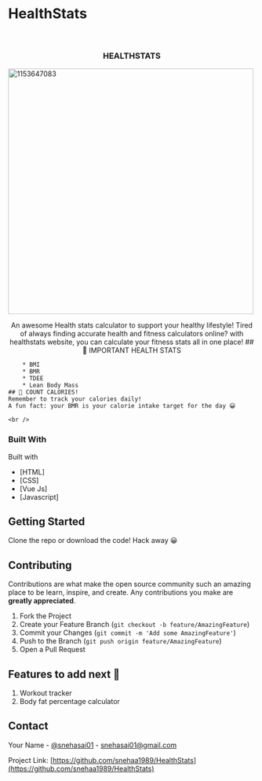 # HealthStats

<!-- PROJECT LOGO -->
<br />
<p align="center">
  
    
  

  <h3 align="center">HEALTHSTATS</h3>
  <img src="https://i.ibb.co/4TJqHhz/1153647083.png" alt="1153647083" border="0" width="500px" height="500px">

  <p align="center">
    An awesome Health stats calculator to support your healthy lifestyle!
    Tired of always finding accurate health and fitness calculators online? with healthstats website, you can calculate your fitness stats all in one place!
    ## 📖 IMPORTANT HEALTH STATS

        * BMI
        * BMR
        * TDEE
        * Lean Body Mass
    ## 🥣 COUNT CALORIES!
    Remember to track your calories daily! 
    A fun fact: your BMR is your calorie intake target for the day 😀
        
    <br />
    
  </p>
</p>



### Built With

Built with
* [HTML]
* [CSS]
* [Vue Js]
* [Javascript]



<!-- GETTING STARTED -->
## Getting Started

Clone the repo or download the code! Hack away 😀


<!-- CONTRIBUTING -->
## Contributing

Contributions are what make the open source community such an amazing place to be learn, inspire, and create. Any contributions you make are **greatly appreciated**.

1. Fork the Project
2. Create your Feature Branch (`git checkout -b feature/AmazingFeature`)
3. Commit your Changes (`git commit -m 'Add some AmazingFeature'`)
4. Push to the Branch (`git push origin feature/AmazingFeature`)
5. Open a Pull Request

## Features to add next 🚩

1. Workout tracker
2. Body fat percentage calculator

<!-- CONTACT -->
## Contact

Your Name - [@snehasai01](https://twitter.com/snehasai01) - snehasai01@gmail.com

Project Link: [https://github.com/snehaa1989/HealthStats](https://github.com/snehaa1989/HealthStats)
